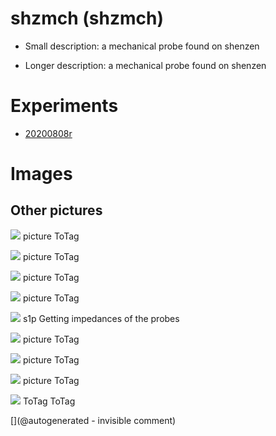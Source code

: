 # shzmch (shzmch)

* Small description: a mechanical probe found on shenzen

* Longer description: a mechanical probe found on shenzen

# Experiments

* [20200808r](/include/experiments/auto/20200808r.md)


# Images

## Other pictures 

![](/include/cn_mechprob/IMG-20180328-WA0005.jpg)
picture
ToTag

![](/include/cn_mechprob/IMG-20180328-WA0001.jpg)
picture
ToTag

![](/include/cn_mechprob/IMG-20180328-WA0003.jpg)
picture
ToTag

![](/include/cn_mechprob/IMG-20180328-WA0004.jpg)
picture
ToTag

![](/include/20200809r/images/probeEin.jpg)
s1p
Getting impedances of the probes

![](/include/cn_mechprob/IMG-20180328-WA0006.jpg)
picture
ToTag

![](/include/cn_mechprob/IMG-20180328-WA0000.jpg)
picture
ToTag

![](/include/cn_mechprob/IMG-20180328-WA0002.jpg)
picture
ToTag

![](/include/cn_mechprob/mech_probe.jpg)
ToTag
ToTag





[](@autogenerated - invisible comment)
